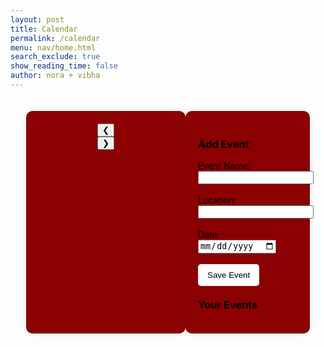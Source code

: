 ```yaml
---
layout: post
title: Calendar
permalink: /calendar
menu: nav/home.html
search_exclude: true
show_reading_time: false
author: nora + vibha
---
```

<style>
    body {
        background-image: url('images/greenbg.png');
        background-size: cover;
        background-position: center;
        background-attachment: fixed;
    }
    .container {
        display: flex;
        justify-content: space-between;
        width: 90%;
        margin: auto;
        padding: 20px;
    }
    .calendar-container {
        width: 60%;
        text-align: center;
        padding: 20px;
        background: #8B0000;
        border-radius: 10px;
        box-shadow: 0 0 10px rgba(0, 0, 0, 0.1);
    }
    .event-container {
        width: 35%;
        padding: 20px;
        background: #8B0000;
        border-radius: 10px;
        box-shadow: 0 0 10px rgba(0, 0, 0, 0.1);
    }
    .calendar-grid {
        display: grid;
        grid-template-columns: repeat(7, 1fr);
        gap: 5px;
        padding: 10px;
    }
    .day-name, .day {
        text-align: center;
        padding: 10px;
        font-size: 16px;
        color: black;
    }
    .day {
        border: 1px solid #ddd;
        cursor: pointer;
        background: white;
        border-radius: 5px;
    }
    .day:hover {
        background: #800000;
    }
    .event-day {
        background-color: #800000;
    }
    .event-emoji {
        font-size: 20px;
        color: red;
        margin-top: 5px;
    }
    .event-container button {
        background: white;
        color: black;
        border: none;
        padding: 10px 15px;
        border-radius: 5px;
        cursor: pointer;
    }
    .event-container button:hover {
        background: #CD5C5C;
    }
</style>

<div class="container">
    <!-- Calendar Section -->
    <div class="calendar-container">
        <div class="calendar-header">
            <button id="prev-month" onclick="changeMonth(-1)">&#10094;</button>
            <div class="month-year" id="month-year"></div>
            <button id="next-month" onclick="changeMonth(1)">&#10095;</button>
        </div>
        <div class="calendar-grid" id="calendar-days"></div>
    </div>
    <!-- Event Form & List -->
    <div class="event-container">
        <h3 style="color: black;">Add Event</h3>
        <form id="eventForm">
            <label for="eventName" style="color: black;">Event Name:</label>
            <input type="text" id="eventName" required><br><br>
            <label for="eventLocation" style="color: black;">Location:</label>
            <input type="text" id="eventLocation" required><br><br>
            <label for="startDate" style="color: black;">Date:</label>
            <input type="date" id="startDate" required><br><br>
            <button type="submit">Save Event</button>
        </form>
        <h3 style="color: black; margin-top: 20px;">Your Events</h3>
        <div id="event-list"></div>
    </div>
</div>

<script type="module">
  import { pythonURI, fetchOptions } from '{{ site.baseurl }}/assets/js/api/config.js';

  let currentMonth = new Date().getMonth();
  let currentYear = new Date().getFullYear();
  let events = [];

  document.addEventListener('DOMContentLoaded', function() {
      initializeCalendar();
      fetchEvents(); // Load existing events from database
  });

  function initializeCalendar() {
      renderCalendar();
  }

  function renderCalendar() {
    const monthYear = document.getElementById("month-year");
    const calendarDays = document.getElementById("calendar-days");
    monthYear.textContent = `${new Date(currentYear, currentMonth).toLocaleString('default', { month: 'long' })} ${currentYear}`;
    calendarDays.innerHTML = "";

    const firstDay = new Date(currentYear, currentMonth, 1).getDay();
    const daysInMonth = new Date(currentYear, currentMonth + 1, 0).getDate();

    for (let i = 0; i < firstDay; i++) {
        calendarDays.appendChild(document.createElement("div"));
    }

    for (let day = 1; day <= daysInMonth; day++) {
        const dayCell = document.createElement("div");
        dayCell.classList.add("day");
        dayCell.textContent = day;

        const formattedDate = `${currentYear}-${String(currentMonth + 1).padStart(2, '0')}-${String(day).padStart(2, '0')}`;
        const eventsOnDay = events.filter(event => new Date(event.date).toISOString().split("T")[0] === formattedDate);

        if (eventsOnDay.length > 0) {
            dayCell.classList.add("event-day");

            eventsOnDay.forEach(event => {
                const emoji = document.createElement("div");
                emoji.classList.add("event-emoji");
                emoji.textContent = "❗";
                emoji.title = `${event.name} @ ${event.location}`; // Tooltip when hovering
                dayCell.appendChild(emoji);
            });
        }

        dayCell.addEventListener("click", () => {
            document.getElementById("startDate").value = formattedDate;
        });

        calendarDays.appendChild(dayCell);
    }
}

window.changeMonth = function (direction) {
    currentMonth += direction;
    if (currentMonth < 0) {
        currentMonth = 11;
        currentYear--;
    } else if (currentMonth > 11) {
        currentMonth = 0;
        currentYear++;
    }
    fetchEvents(); // Fetch events for the new month
    renderCalendar(); // Update the calendar view immediately
};


  document.getElementById("eventForm").addEventListener("submit", async function(event) {
      event.preventDefault();

      const postData = {
          name: document.getElementById("eventName").value,
          location: document.getElementById("eventLocation").value,
          date: document.getElementById("startDate").value,  // YYYY-MM-DD format
      };

      console.log("Event Data:", postData);  // Log event data for debugging

      try {
          const response = await fetch(`${pythonURI}/api/event`, {
              ...fetchOptions,
              method: 'POST',
              headers: { 'Content-Type': 'application/json' },
              body: JSON.stringify(postData)
          });

          if (!response.ok) {
              const errorMessage = await response.text();
              throw new Error(`Failed to add event: ${response.statusText} - ${errorMessage}`);
          }

          const createdEvent = await response.json();
          alert("Event added successfully!");

          if (createdEvent.id) {
              events.push(createdEvent);
              renderCalendar(); // Update calendar display
              displayEvents(); // Show updated event list
          } else {
              console.error("Error: Event created but no ID returned from API");
          }

          this.reset(); // Clear the form
      } catch (error) {
          console.error("Error:", error);
          alert("Error adding event. Please try again.");
      }
  });

    function displayEvents() {
        const eventList = document.getElementById("event-list");
        eventList.innerHTML = ""; // Clear the existing event list

        const currentMonthDate = new Date(currentYear, currentMonth, 1);
        const filteredEvents = events.filter(event => {
            const eventDate = new Date(event.date);
            return eventDate.getMonth() === currentMonth && eventDate.getFullYear() === currentYear;
        });

        if (filteredEvents.length === 0) {
            eventList.innerHTML = "<p>No events for this month.</p>";
        } else {
            filteredEvents.forEach(event => {
                const eventItem = document.createElement("div");
                eventItem.textContent = `${event.date}: ${event.name} @ ${event.location} `;

                // Create delete button
                const deleteButton = document.createElement("button");
                deleteButton.textContent = "Delete";
                deleteButton.style.marginLeft = "10px";
                deleteButton.onclick = () => deleteEvent(event.id);  // Pass event ID to delete function

                eventItem.appendChild(deleteButton);
                eventList.appendChild(eventItem);
            });
        }
    }

async function fetchEvents() {
    try {
        const response = await fetch(`${pythonURI}/api/events?month=${currentMonth + 1}&year=${currentYear}`, { ...fetchOptions, method: 'GET' });

        if (!response.ok) {
            throw new Error(`Failed to fetch events: ${response.statusText}`);
        }

        events = await response.json();
        renderCalendar(); // Now render calendar with the updated events
        displayEvents();
    } catch (error) {
        console.error("Error fetching events:", error);
    }
}

async function deleteEvent(eventId) {
    console.log("Attempting to delete event with ID:", eventId); // Debugging log

    if (!confirm("Are you sure you want to delete this event?")) return;

    try {
        const response = await fetch(`${pythonURI}/api/event`, {
            ...fetchOptions,
            method: 'DELETE',
            headers: { "Content-Type": "application/json" },
            body: JSON.stringify({ event_id: eventId }) // Ensure event_id is being sent
        });

        if (!response.ok) {
            const errorText = await response.text();
            throw new Error(`Failed to delete event: ${response.statusText} - ${errorText}`);
        }

        events = events.filter(event => event.id !== eventId);
        alert("Event deleted successfully!");

        renderCalendar();
        displayEvents();
    } catch (error) {
        console.error("Error deleting event:", error);
        alert("Error deleting event. Please try again.");
    }
}



</script>